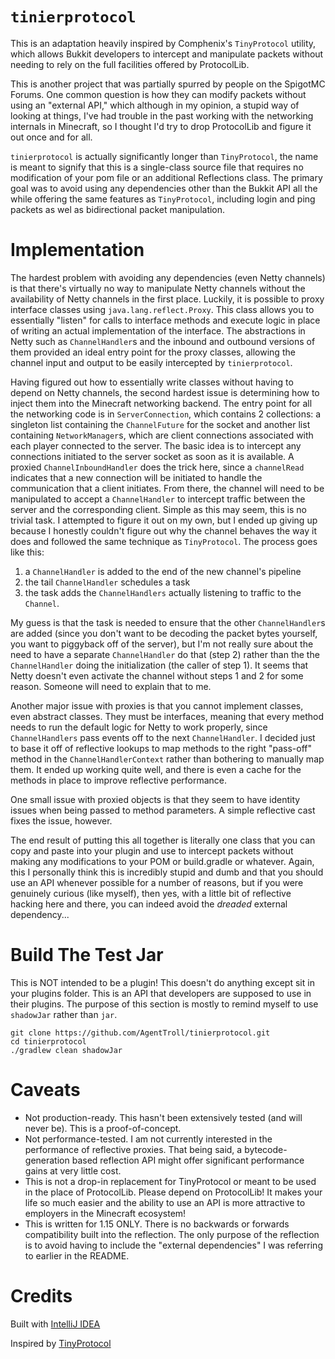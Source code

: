 # `tinierprotocol`

This is an adaptation heavily inspired by Comphenix's
`TinyProtocol` utility, which allows Bukkit developers to
intercept and manipulate packets without needing to rely
on the full facilities offered by ProtocolLib.

This is another project that was partially spurred by
people on the SpigotMC Forums. One common question is how
they can modify packets without using an "external API,"
which although in my opinion, a stupid way of looking at
things, I've had trouble in the past working with the
networking internals in Minecraft, so I thought I'd try to
drop ProtocolLib and figure it out once and for all.

`tinierprotocol` is actually significantly longer than
`TinyProtocol`, the name is meant to signify that this is
a single-class source file that requires no modification
of your pom file or an additional Reflections class. The
primary goal was to avoid using any dependencies other
than the Bukkit API all the while offering the same
features as `TinyProtocol`, including login and ping
packets as wel as bidirectional packet manipulation.

# Implementation

The hardest problem with avoiding any dependencies
(even Netty channels) is that there's virtually no way
to manipulate Netty channels without the availability of
Netty channels in the first place. Luckily, it is possible
to proxy interface classes using `java.lang.reflect.Proxy`.
This class allows you to essentially "listen" for calls to
interface methods and execute logic in place of writing
an actual implementation of the interface. The abstractions
in Netty such as `ChannelHandler`s and the inbound and
outbound versions of them provided an ideal entry point for
the proxy classes, allowing the channel input and output
to be easily intercepted by `tinierprotocol`.

Having figured out how to essentially write classes without
having to depend on Netty channels, the second hardest
issue is determining how to inject them into the Minecraft
networking backend. The entry point for all the networking
code is in `ServerConnection`, which contains 2
collections: a singleton list containing the
`ChannelFuture` for the socket and another list containing
`NetworkManager`s, which are client connections associated
with each player connected to the server. The basic idea is
to intercept any connections initiated to the server socket
as soon as it is available. A proxied
`ChannelInboundHandler` does the trick here, since a
`channelRead` indicates that a new connection will be
initiated to handle the communication that a client
initiates. From there, the channel will need to be
manipulated to accept a `ChannelHandler` to intercept
traffic between the server and the corresponding client.
Simple as this may seem, this is no trivial task. I
attempted to figure it out on my own, but I ended up
giving up because I honestly couldn't figure out why the
channel behaves the way it does and followed the same
technique as `TinyProtocol`. The process goes like this:

  1) a `ChannelHandler` is added to the end of the new
  channel's pipeline 
  2) the tail `ChannelHandler` schedules
  a task 
  3) the task adds the `ChannelHandlers` actually
  listening to traffic to the `Channel`.
   
My guess is that the task is needed to ensure that the 
other `ChannelHandler`s are added (since you don't want to
be decoding the packet bytes yourself, you want to
piggyback off of the server), but I'm not really sure
about the need to have a separate `ChannelHandler` do that
(step 2) rather than the the `ChannelHandler` doing the
initialization (the caller of step 1). It seems that Netty
doesn't even activate the channel without steps 1 and 2 for
some reason. Someone will need to explain that to me.

Another major issue with proxies is that you cannot
implement classes, even abstract classes. They must be
interfaces, meaning that every method needs to run the
default logic for Netty to work properly, since
`ChannelHandlers` pass events off to the next
`ChannelHandler`. I decided just to base it off of
reflective lookups to map methods to the right
"pass-off" method in the `ChannelHandlerContext` rather
than bothering to manually map them. It ended up working
quite well, and there is even a cache for the methods in
place to improve reflective performance.

One small issue with proxied objects is that they seem to
have identity issues when being passed to method
parameters. A simple reflective cast fixes the issue,
however.

The end result of putting this all together is literally
one class that you can copy and paste into your plugin and
use to intercept packets without making any modifications
to your POM or build.gradle or whatever. Again, this I
personally think this is incredibly stupid and dumb and
that you should use an API whenever possible for a number
of reasons, but if you were genuinely curious
(like myself), then yes, with a little bit of reflective
hacking here and there, you can indeed avoid the
*dreaded* external dependency...

# Build The Test Jar

This is NOT intended to be a plugin! This doesn't do
anything except sit in your plugins folder. This is an API
that developers are supposed to use in their plugins. The
purpose of this section is mostly to remind myself to use
`shadowJar` rather than `jar`.

``` shell
git clone https://github.com/AgentTroll/tinierprotocol.git
cd tinierprotocol
./gradlew clean shadowJar
```

# Caveats

  * Not production-ready. This hasn't been extensively
  tested (and will never be). This is a proof-of-concept.
  * Not performance-tested. I am not currently interested
  in the performance of reflective proxies. That being
  said, a bytecode-generation based reflection API might
  offer significant performance gains at very little cost.
  * This is not a drop-in replacement for TinyProtocol or
  meant to be used in the place of ProtocolLib. Please
  depend on ProtocolLib! It makes your life so much easier
  and the ability to use an API is more attractive to
  employers in the Minecraft ecosystem!
  * This is written for 1.15 ONLY. There is no backwards or
  forwards compatibility built into the reflection. The
  only purpose of the reflection is to avoid having to
  include the "external dependencies" I was referring to
  earlier in the README.

# Credits

Built with [IntelliJ IDEA]()

Inspired by [TinyProtocol](https://github.com/aadnk/ProtocolLib/blob/master/modules/TinyProtocol/src/main/java/com/comphenix/tinyprotocol/TinyProtocol.java)
